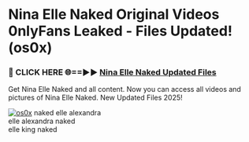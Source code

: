 # Nina Elle Naked Original Videos 0nlyFans Leaked - Files Updated! (os0x)

<h3>🔴 CLICK HERE 🌐==►► <a href="https://tinyurl.com/up5wt9bj" rel="nofollow">Nina Elle Naked Updated Files</a></h3>

Get Nina Elle Naked and all content. Now you can access all videos and pictures of Nina Elle Naked. New Updated Files 2025!

[![os0x](https://i.imgur.com/ABiUzMV.gif)](https://tinyurl.com/up5wt9bj)
naked elle alexandra<br>
elle alexandra naked<br>
elle king naked